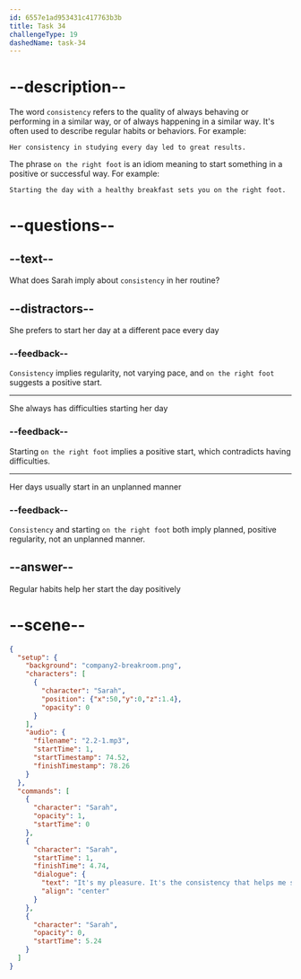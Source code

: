 ```yaml
---
id: 6557e1ad953431c417763b3b
title: Task 34
challengeType: 19
dashedName: task-34
---
```


<!-- (Audio) Sarah: It's my pleasure. It's the consistency that helps me start the day on the right foot. -->

# --description--

The word `consistency` refers to the quality of always behaving or performing in a similar way, or of always happening in a similar way. It's often used to describe regular habits or behaviors. For example:

`Her consistency in studying every day led to great results.`

The phrase `on the right foot` is an idiom meaning to start something in a positive or successful way. For example:

`Starting the day with a healthy breakfast sets you on the right foot.`

# --questions--

## --text--

What does Sarah imply about `consistency` in her routine?

## --distractors--

She prefers to start her day at a different pace every day

### --feedback--

`Consistency` implies regularity, not varying pace, and `on the right foot` suggests a positive start.

---

She always has difficulties starting her day

### --feedback--

Starting `on the right foot` implies a positive start, which contradicts having difficulties.

---

Her days usually start in an unplanned manner

### --feedback--

`Consistency` and starting `on the right foot` both imply planned, positive regularity, not an unplanned manner.

## --answer--

Regular habits help her start the day positively

# --scene--

```json
{
  "setup": {
    "background": "company2-breakroom.png",
    "characters": [
      {
        "character": "Sarah",
        "position": {"x":50,"y":0,"z":1.4},
        "opacity": 0
      }
    ],
    "audio": {
      "filename": "2.2-1.mp3",
      "startTime": 1,
      "startTimestamp": 74.52,
      "finishTimestamp": 78.26
    }
  },
  "commands": [
    {
      "character": "Sarah",
      "opacity": 1,
      "startTime": 0
    },
    {
      "character": "Sarah",
      "startTime": 1,
      "finishTime": 4.74,
      "dialogue": {
        "text": "It's my pleasure. It's the consistency that helps me start the day off on the right foot.",
        "align": "center"
      }
    },
    {
      "character": "Sarah",
      "opacity": 0,
      "startTime": 5.24
    }
  ]
}
```

